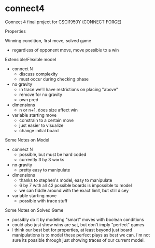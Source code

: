 # connect4
Connect 4 final project for CSCI1950Y
(CONNECT FORGE)

Properties

Winning condition, first move, solved game
- regardless of opponent move, move possible to a win

Extensible/Flexible model
- connect N
  * discuss complexity
  * must occur during checking phase
- no gravity
  * in trace we'll have restrictions on placing "above"
  * remove for no gravity
  * own pred
- dimensions
  * n or n+1, does size affect win
- variable starting move 
  * constrain to a certain move
  * just easier to visualize
  * change initial board
  
Some Notes on Model
- connect N
  * possible, but must be hard coded
  * currently 3 by 3 works
- no gravity
  * pretty easy to manipulate
- dimensions
  * thanks to stephen's model, easy to manipulate
  * 6 by 7 with all 42 possible boards is impossible to model
  * we can fiddle around with the exact limit, but still dicey
- variable starting move
  * possible with trace stuff

Some Notes on Solved Game
- possibly do it by modeling "smart" moves with boolean conditions
- could also just show wins are sat, but don't imply "perfect" games
- I think our best bet for properties, at least beyond just board manipulations
  is to model these perfect plays as best we can. I'm not sure its possible through
  just showing traces of our current model.
